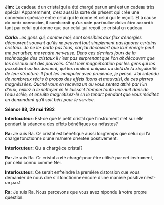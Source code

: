 <p><strong>Jim:</strong> Le cadeau d’un cristal qui a été chargé par un ami est un cadeau très spécial. Apparemment, c’est aussi la sorte de présent qui crée une connexion spéciale entre celui qui le donne et celui qui le reçoit. Et à cause de cette connexion, il semblerait qu’un soin particulier doive être accordé tant par celui qui donne que par celui qui reçoit ce cristal en cadeau.</p>
<p><em><strong>Carla:</strong> Les gens qui, comme moi, sont sensibles aux flux d’énergies découvrent souvent qu’ils ne peuvent tout simplement pas ignorer certains cristaux. Je ne les porte pas tous, car j’ai découvert que leur énergie peut me perturber, me rendre nerveuse. Dans ces derniers jours de la technologie des cristaux il n’est pas surprenant que l’on ait découvert que les cristaux ont des pouvoirs. C’est leur magnétisation par les gens qui les possèdent ou les donnent, qui les rendent uniques au delà de la singularité de leur structure. Il faut les manipuler avec prudence, je pense. J’ai entendu de nombreux récits à propos des effets (bons et mauvais), de ces pierres magnétisées. Quand vous en recevez un ou vous sentez attiré par l’un d’eux, veillez à le nettoyer en le laissant tremper toute une nuit dans de l’eau salée, et ensuite magnétisez-le en le tenant pendant que vous méditez en demandant qu’il soit béni pour le service.</em></p>
<p><strong>Séance 88, 29 mai 1982</strong></p>
<p><strong>Interlocuteur:</strong> Est-ce que le petit cristal que l’instrument met sur elle pendant la séance a des effets bénéfiques ou néfastes?</p>
<p><strong>Ra:</strong> Je suis Ra. Ce cristal est bénéfique aussi longtemps que celui qui l’a chargé fonctionne d’une manière orientée positivement.</p>
<p><strong>Interlocuteur:</strong> Qui a chargé ce cristal?</p>
<p><strong>Ra:</strong> Je suis Ra. Ce cristal a été chargé pour être utilisé par cet instrument, par celui connu comme Neil.</p>
<p><strong>Interlocuteur:</strong> Ce serait enfreindre la première distorsion que vous demander de nous dire s’il fonctionne encore d’une manière positive n’est-ce pas?</p>
<p><strong>Ra:</strong> Je suis Ra. Nous percevons que vous avez répondu à votre propre question.</p>